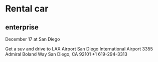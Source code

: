 # Rental car

## enterprise

December 17 at San Diego


Get a suv and drive to LAX Airport
San Diego International Airport
3355 Admiral Boland Way
San Diego, CA 92101
+1 619-294-3313
